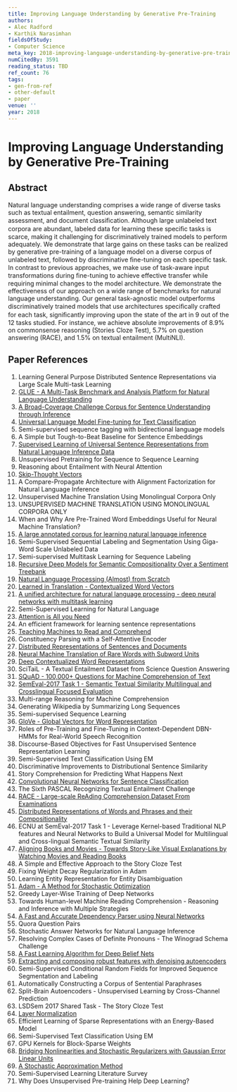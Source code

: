 ```yaml
---
title: Improving Language Understanding by Generative Pre-Training
authors:
- Alec Radford
- Karthik Narasimhan
fieldsOfStudy:
- Computer Science
meta_key: 2018-improving-language-understanding-by-generative-pre-training
numCitedBy: 3591
reading_status: TBD
ref_count: 76
tags:
- gen-from-ref
- other-default
- paper
venue: ''
year: 2018
---
```


# Improving Language Understanding by Generative Pre-Training

## Abstract

Natural language understanding comprises a wide range of diverse tasks such as textual entailment, question answering, semantic similarity assessment, and document classiﬁcation. Although large unlabeled text corpora are abundant, labeled data for learning these speciﬁc tasks is scarce, making it challenging for discriminatively trained models to perform adequately. We demonstrate that large gains on these tasks can be realized by generative pre-training of a language model on a diverse corpus of unlabeled text, followed by discriminative ﬁne-tuning on each speciﬁc task. In contrast to previous approaches, we make use of task-aware input transformations during ﬁne-tuning to achieve effective transfer while requiring minimal changes to the model architecture. We demonstrate the effectiveness of our approach on a wide range of benchmarks for natural language understanding. Our general task-agnostic model outperforms discriminatively trained models that use architectures speciﬁcally crafted for each task, signiﬁcantly improving upon the state of the art in 9 out of the 12 tasks studied. For instance, we achieve absolute improvements of 8.9% on commonsense reasoning (Stories Cloze Test), 5.7% on question answering (RACE), and 1.5% on textual entailment (MultiNLI).

## Paper References

1. Learning General Purpose Distributed Sentence Representations via Large Scale Multi-task Learning
2. [GLUE - A Multi-Task Benchmark and Analysis Platform for Natural Language Understanding](2018-glue-a-multi-task-benchmark-and-analysis-platform-for-natural-language-understanding)
3. [A Broad-Coverage Challenge Corpus for Sentence Understanding through Inference](2018-a-broad-coverage-challenge-corpus-for-sentence-understanding-through-inference)
4. [Universal Language Model Fine-tuning for Text Classification](2018-universal-language-model-fine-tuning-for-text-classification)
5. Semi-supervised sequence tagging with bidirectional language models
6. A Simple but Tough-to-Beat Baseline for Sentence Embeddings
7. [Supervised Learning of Universal Sentence Representations from Natural Language Inference Data](2017-supervised-learning-of-universal-sentence-representations-from-natural-language-inference-data)
8. Unsupervised Pretraining for Sequence to Sequence Learning
9. Reasoning about Entailment with Neural Attention
10. [Skip-Thought Vectors](2015-skip-thought-vectors)
11. A Compare-Propagate Architecture with Alignment Factorization for Natural Language Inference
12. Unsupervised Machine Translation Using Monolingual Corpora Only
13. UNSUPERVISED MACHINE TRANSLATION USING MONOLINGUAL CORPORA ONLY
14. When and Why Are Pre-Trained Word Embeddings Useful for Neural Machine Translation?
15. [A large annotated corpus for learning natural language inference](2015-a-large-annotated-corpus-for-learning-natural-language-inference)
16. Semi-Supervised Sequential Labeling and Segmentation Using Giga-Word Scale Unlabeled Data
17. Semi-supervised Multitask Learning for Sequence Labeling
18. [Recursive Deep Models for Semantic Compositionality Over a Sentiment Treebank](2013-recursive-deep-models-for-semantic-compositionality-over-a-sentiment-treebank)
19. [Natural Language Processing (Almost) from Scratch](2011-natural-language-processing-almost-from-scratch)
20. [Learned in Translation - Contextualized Word Vectors](2017-learned-in-translation-contextualized-word-vectors)
21. [A unified architecture for natural language processing - deep neural networks with multitask learning](2008-a-unified-architecture-for-natural-language-processing-deep-neural-networks-with-multitask-learning)
22. Semi-Supervised Learning for Natural Language
23. [Attention is All you Need](2017-attention-is-all-you-need.md)
24. An efficient framework for learning sentence representations
25. [Teaching Machines to Read and Comprehend](2015-teaching-machines-to-read-and-comprehend)
26. Constituency Parsing with a Self-Attentive Encoder
27. [Distributed Representations of Sentences and Documents](2014-distributed-representations-of-sentences-and-documents)
28. [Neural Machine Translation of Rare Words with Subword Units](2016-neural-machine-translation-of-rare-words-with-subword-units)
29. [Deep Contextualized Word Representations](2018-deep-contextualized-word-representations)
30. SciTaiL - A Textual Entailment Dataset from Science Question Answering
31. [SQuAD - 100,000+ Questions for Machine Comprehension of Text](2016-squad-100-000-questions-for-machine-comprehension-of-text)
32. [SemEval-2017 Task 1 - Semantic Textual Similarity Multilingual and Crosslingual Focused Evaluation](2017-semeval-2017-task-1-semantic-textual-similarity-multilingual-and-crosslingual-focused-evaluation)
33. Multi-range Reasoning for Machine Comprehension
34. Generating Wikipedia by Summarizing Long Sequences
35. Semi-supervised Sequence Learning
36. [GloVe - Global Vectors for Word Representation](2014-glove-global-vectors-for-word-representation)
37. Roles of Pre-Training and Fine-Tuning in Context-Dependent DBN-HMMs for Real-World Speech Recognition
38. Discourse-Based Objectives for Fast Unsupervised Sentence Representation Learning
39. Semi-Supervised Text Classification Using EM
40. Discriminative Improvements to Distributional Sentence Similarity
41. Story Comprehension for Predicting What Happens Next
42. [Convolutional Neural Networks for Sentence Classification](2014-convolutional-neural-networks-for-sentence-classification)
43. The Sixth PASCAL Recognizing Textual Entailment Challenge
44. [RACE - Large-scale ReAding Comprehension Dataset From Examinations](2017-race-large-scale-reading-comprehension-dataset-from-examinations)
45. [Distributed Representations of Words and Phrases and their Compositionality](2013-distributed-representations-of-words-and-phrases-and-their-compositionality)
46. ECNU at SemEval-2017 Task 1 - Leverage Kernel-based Traditional NLP features and Neural Networks to Build a Universal Model for Multilingual and Cross-lingual Semantic Textual Similarity
47. [Aligning Books and Movies - Towards Story-Like Visual Explanations by Watching Movies and Reading Books](2015-aligning-books-and-movies-towards-story-like-visual-explanations-by-watching-movies-and-reading-books)
48. A Simple and Effective Approach to the Story Cloze Test
49. Fixing Weight Decay Regularization in Adam
50. Learning Entity Representation for Entity Disambiguation
51. [Adam - A Method for Stochastic Optimization](2015-adam-a-method-for-stochastic-optimization)
52. Greedy Layer-Wise Training of Deep Networks
53. Towards Human-level Machine Reading Comprehension - Reasoning and Inference with Multiple Strategies
54. [A Fast and Accurate Dependency Parser using Neural Networks](2014-a-fast-and-accurate-dependency-parser-using-neural-networks)
55. Quora Question Pairs
56. Stochastic Answer Networks for Natural Language Inference
57. Resolving Complex Cases of Definite Pronouns - The Winograd Schema Challenge
58. [A Fast Learning Algorithm for Deep Belief Nets](2006-a-fast-learning-algorithm-for-deep-belief-nets)
59. [Extracting and composing robust features with denoising autoencoders](2008-extracting-and-composing-robust-features-with-denoising-autoencoders)
60. Semi-Supervised Conditional Random Fields for Improved Sequence Segmentation and Labeling
61. Automatically Constructing a Corpus of Sentential Paraphrases
62. Split-Brain Autoencoders - Unsupervised Learning by Cross-Channel Prediction
63. LSDSem 2017 Shared Task - The Story Cloze Test
64. [Layer Normalization](2016-layer-normalization)
65. Efficient Learning of Sparse Representations with an Energy-Based Model
66. Semi-Supervised Text Classification Using EM
67. GPU Kernels for Block-Sparse Weights
68. [Bridging Nonlinearities and Stochastic Regularizers with Gaussian Error Linear Units](2016-bridging-nonlinearities-and-stochastic-regularizers-with-gaussian-error-linear-units)
69. [A Stochastic Approximation Method](2007-a-stochastic-approximation-method)
70. Semi-Supervised Learning Literature Survey
71. Why Does Unsupervised Pre-training Help Deep Learning?
